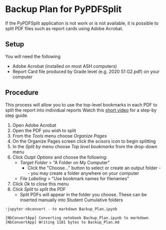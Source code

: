# Backup Plan for PyPDFSplit
If the PyPDFSplit application is not work or is not available, it is possible to split PDF files such as report cards using Adobe Acrobat.

## Setup
You will need the following
* Adobe Acrobat (installed on most ASH computers)
* Report Card file produced by Grade level (e.g. 2020 S1 G2.pdf) on your computer

## Procedure
This process will allow you to use the top-level bookmarks in each PDF to split the report into individual reports
Watch this [short video](https://drive.google.com/file/d/1cnczJOoZiXvS8-2Xsebxicv6VOo1yFYy/view?usp=sharing) for a step-by step guide.

1. Open Adobe Acrobat
2. Open the PDF you wish to split
3. From the *Tools* menu choose *Organize Pages*
4. On the Organize Pages screen click the scisors icon to begin splitting
5. In the *Split by* menu choose *Top level bookmarks* from the drop-down menu
6. Click *Outpt Options* and choose the following:
    * *Target Folder* > "A Folder on My Computer"
        - Click the "Choose..." button to select or create an output folder -- you may create a folder anywhere on your computer
    * *File Labeling* > "Use bookmark names for filenames"
7. Click *Ok* to close this menu
8. Click *Split* to split the PDF
    * Split PDFs will appear in the folder you choose. These can be inserted manually into Student Cumulative folders



```python
!jupyter-nbconvert --to markdown Backup_Plan.ipynb

```

    [NbConvertApp] Converting notebook Backup_Plan.ipynb to markdown
    [NbConvertApp] Writing 1181 bytes to Backup_Plan.md

